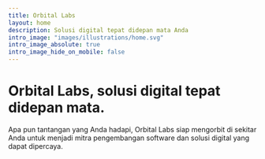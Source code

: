```yaml
---
title: Orbital Labs
layout: home
description: Solusi digital tepat didepan mata Anda
intro_image: "images/illustrations/home.svg"
intro_image_absolute: true
intro_image_hide_on_mobile: false
---
```


# Orbital Labs, solusi digital tepat didepan mata.

Apa pun tantangan yang Anda hadapi, Orbital Labs siap mengorbit di sekitar Anda untuk menjadi mitra pengembangan software dan solusi digital yang dapat dipercaya.
